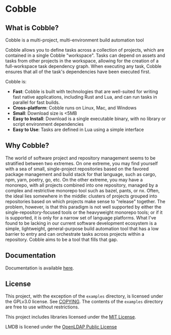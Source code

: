 # Cobble

## What is Cobble?

Cobble is a multi-project, multi-environment build automation tool

Cobble allows you to define tasks across a collection of projects, which are contained in a single Cobble "workspace".  Tasks can depend on assets and tasks from other projects in the workspace, allowing for the creation of a full-workspace task dependency graph.  When executing any task, Cobble ensures that all of the task's dependencies have been executed first.

Cobble is:

- __Fast__: Cobble is built with technologies that are well-suited for writing fast native applications, including Rust and Lua, and can run tasks in parallel for fast builds.
- __Cross-platform__: Cobble runs on Linux, Mac, and Windows
- __Small__: Download size is <5MB
- __Easy to Install__: Download is a single executable binary, with no library or script environment dependencies
- __Easy to Use__: Tasks are defined in Lua using a simple interface

## Why Cobble?

The world of software project and repository management seems to be stratified between two extremes.  On one extreme, you may find yourself with a sea of small, single-project repositories based on the favored package management and build stack for that language, such as cargo, npm, yarn, poetry, go, etc.  On the other extreme, you may have a monorepo, with all projects combined into one repository, managed by a complex and restrictive monorepo tool such as bazel, pants, or nx.  Often, the ideal lies somewhere in the middle: clusters of projects grouped into repositories based on which projects make sense to "release" together.  The problem, however, is that this paradigm is not well supported by either the single-repository-focused tools or the heavyweight monorepo tools; or if it is supported, it is only for a narrow set of language platforms.  What I've found to be lacking in our current software development ecosystem is a simple, lightweight, general-purpose build automation tool that has a low barrier to entry and can orchestrate tasks across projects within a repository.  Cobble aims to be a tool that fills that gap.

## Documentation

Documentation is available [here](https://jdarais.github.io/cobble/).

## License

This project, with the exception of the `examples` directory, is licensed under the GPLv3.0 license.  See [COPYING](https://github.com/jdarais/cobble/blob/main/COPYING).  The contents of the `examples` directory are free to use without restrictions.

This project includes libraries licensed under the [MIT License](https://github.com/jdarais/cobble/blob/main/licenses/MIT.txt).

LMDB is licened under the [OpenLDAP Public License](https://github.com/jdarais/cobble/blob/main/licenses/OpenLDAP.txt)

